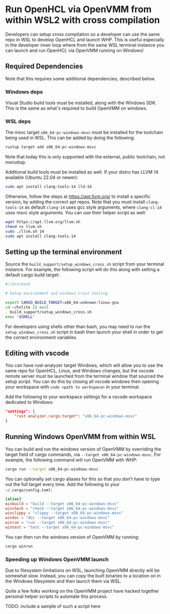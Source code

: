 # Run OpenHCL via OpenVMM from within WSL2 with cross compilation

Developers can setup cross compilation so a developer can use the same repo in
WSL to develop OpenHCL and launch WHP. This is useful especially in the
developer inner loop where from the same WSL terminal instance you can launch
and run OpenHCL via OpenVMM running on Windows!

## Required Dependencies

Note that this requires some additional dependencies, described below.

### Windows deps

Visual Studio build tools must be installed, along with the Windows SDK. This is
the same as what's required to build OpenVMM on windows.

### WSL deps

The msvc target `x86_64-pc-windows-msvc` must be installed for the toolchain
being used in WSL. This can be added by doing the following:

```bash
rustup target add x86_64-pc-windows-msvc
```

Note that today this is only supported with the external, public toolchain, not
msrustup.

Additional build tools must be installed as well. If your distro has LLVM 14
available (Ubuntu 22.04 or newer):
```bash
sudo apt install clang-tools-14 lld-14
```

Otherwise, follow the steps at https://apt.llvm.org/ to install a specific
version, by adding the correct apt repos. Note that you must install
`clang-tools-14` as default `clang-14` uses gcc style arguments, where
`clang-cl-14` uses msvc style arguments. You can use their helper script as
well:
```bash
wget https://apt.llvm.org/llvm.sh
chmod +x llvm.sh
sudo ./llvm.sh 14
sudo apt install clang-tools-14
```

## Setting up the terminal environment

Source the `build_support/setup_windows_cross.sh` script from your terminal
instance. For example, the following script will do this along with setting a
default cargo build target:

```bash
#!/bin/bash

# Setup environment and windows cross tooling.

export CARGO_BUILD_TARGET=x86_64-unknown-linux-gnu
cd ~/hvlite || exit
. build_support/setup_windows_cross.sh
exec "$SHELL"
```

For developers using shells other than bash, you may need to run the
`setup_windows_cross.sh` script in bash then launch your shell in order to get
the correct environment variables.

## Editing with vscode

You can have rust-analyzer target Windows, which will allow you to use the same
repo for OpenHCL, Linux, and Windows changes, but the vscode remote server
must be launched from the terminal window that sourced the setup script. You can
do this by closing all vscode windows then opening your workspace with
`code <path to workspace>` in your terminal.

Add the following to your workspace settings for a vscode workspace
dedicated to Windows:

```json
"settings": {
    "rust-analyzer.cargo.target": "x86_64-pc-windows-msvc"
}
```

## Running Windows OpenVMM from within WSL

You can build and run the windows version of OpenVMM by overriding the target
field of cargo commands, via `--target x86_64-pc-windows-msvc`. For example, the
following command will run OpenVMM with WHP:

```bash
cargo run --target x86_64-pc-windows-msvc
```

You can optionally set cargo aliases for this so that you don't have to type out
the full target every time. Add the following to your `~/.cargo/config.toml`:

```toml
[alias]
winbuild = "build --target x86_64-pc-windows-msvc"
wincheck = "check --target x86_64-pc-windows-msvc"
winclippy = "clippy --target x86_64-pc-windows-msvc"
windoc = "doc --target x86_64-pc-windows-msvc"
winrun = "run --target x86_64-pc-windows-msvc"
wintest = "test --target x86_64-pc-windows-msvc"
```

You can then run the windows version of OpenVMM by running:

```bash
cargo winrun
```

### Speeding up Windows OpenVMM launch

Due to filesystem limitations on WSL, launching OpenVMM directly will be somewhat
slow. Instead, you can copy the built binaries to a location on in the Windows
filesystem and then launch them via WSL.

Quite a few folks working on the OpenVMM project have hacked together personal
helper scripts to automate this process.

TODO: include a sample of such a script here
